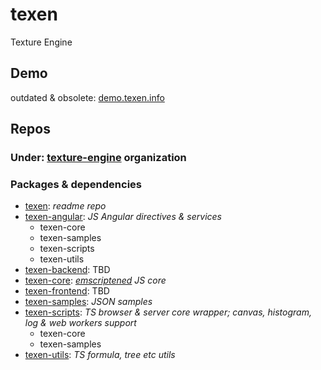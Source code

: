 # texen

Texture Engine

## Demo

outdated & obsolete: [demo.texen.info](http://demo.texen.info/)

## Repos

### Under: [texture-engine](https://github.com/texture-engine) organization

### Packages & dependencies

- [texen](.): *readme repo*
- [texen-angular](../texen-angular): *JS Angular directives & services*
  - texen-core
  - texen-samples
  - texen-scripts
  - texen-utils
- [texen-backend](texen-backend): TBD
- [texen-core](../texen-core): *[emscriptened](http://kripken.github.io/emscripten-site/) JS core*
- [texen-frontend](texen-frontend): TBD
- [texen-samples](../texen-samples): *JSON samples*
- [texen-scripts](../texen-scripts): *TS browser & server core wrapper; canvas, histogram, log & web workers support*
  - texen-core
  - texen-samples
- [texen-utils](../texen-utils): *TS formula, tree etc utils*
